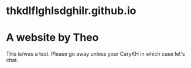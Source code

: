 # thkdlflghlsdghilr.github.io
# A website by Theo
This is/was a test. Please go away unless your CaryKH in which case let's chat.
